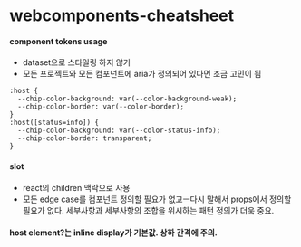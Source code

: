 # webcomponents-cheatsheet

#### component tokens usage
- dataset으로 스타일링 하지 않기
- 모든 프로젝트와 모든 컴포넌트에 aria가 정의되어 있다면 조금 고민이 됨
```
:host {
  --chip-color-background: var(--color-background-weak);
  --chip-color-border: var(--color-border);
}
:host([status=info]) {
  --chip-color-background: var(--color-status-info);
  --chip-color-border: transparent;
}
```


#### slot
- react의 children 맥락으로 사용
- 모든 edge case를 컴포넌트 정의할 필요가 없고ㅡ다시 말해서 props에서 정의할 필요가 없다. 세부사항과 세부사항의 조합을 위시하는 패턴 정의가 더욱 중요.


#### host element?는 inline display가 기본값. 상하 간격에 주의.
